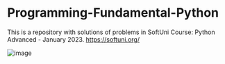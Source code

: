 # Programming-Fundamental-Python
This is a repository with solutions of problems in SoftUni Course: Python Advanced - January 2023.
https://softuni.org/

![image](https://user-images.githubusercontent.com/114181931/192093241-64dd58be-f48e-47ba-905c-90b9fa7ea64b.png)
